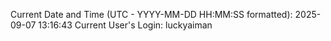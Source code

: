 Current Date and Time (UTC - YYYY-MM-DD HH:MM:SS formatted): 2025-09-07 13:16:43
Current User's Login: luckyaiman
